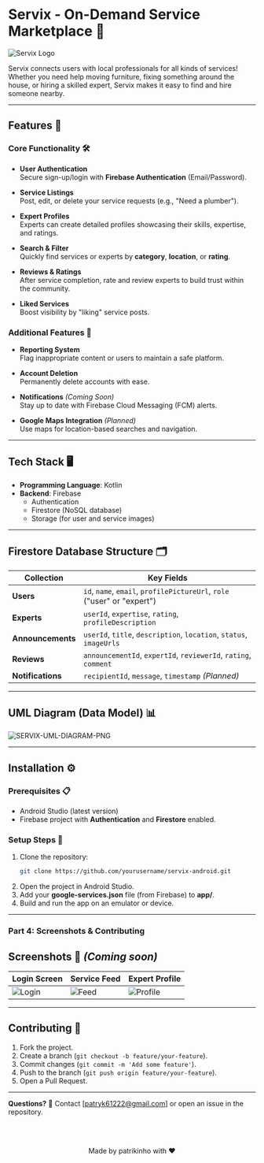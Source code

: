# Servix - On-Demand Service Marketplace 🚀

![Servix Logo](https://github.com/user-attachments/assets/13af8dfc-801f-4df1-b2a9-726d01103cef)

Servix connects users with local professionals for all kinds of services! Whether you need help moving furniture, fixing something around the house, or hiring a skilled expert, Servix makes it easy to find and hire someone nearby.

---

## Features 🌟

### Core Functionality 🛠️
- **User Authentication**  
  Secure sign-up/login with **Firebase Authentication** (Email/Password).
  
- **Service Listings**  
  Post, edit, or delete your service requests (e.g., "Need a plumber").

- **Expert Profiles**  
  Experts can create detailed profiles showcasing their skills, expertise, and ratings.

- **Search & Filter**  
  Quickly find services or experts by **category**, **location**, or **rating**.

- **Reviews & Ratings**  
  After service completion, rate and review experts to build trust within the community.

- **Liked Services**  
  Boost visibility by "liking" service posts.

### Additional Features 🚀
- **Reporting System**  
  Flag inappropriate content or users to maintain a safe platform.

- **Account Deletion**  
  Permanently delete accounts with ease.

- **Notifications** *(Coming Soon)*  
  Stay up to date with Firebase Cloud Messaging (FCM) alerts.

- **Google Maps Integration** *(Planned)*  
  Use maps for location-based searches and navigation.

---

## Tech Stack 🖥️

- **Programming Language**: Kotlin  
- **Backend**: Firebase  
  - Authentication  
  - Firestore (NoSQL database)  
  - Storage (for user and service images)  

---

## Firestore Database Structure 🗂️

| Collection       | Key Fields                                                                 |
|------------------|---------------------------------------------------------------------------|
| **Users**        | `id`, `name`, `email`, `profilePictureUrl`, `role` ("user" or "expert")   |
| **Experts**      | `userId`, `expertise`, `rating`, `profileDescription`                     |
| **Announcements**| `userId`, `title`, `description`, `location`, `status`, `imageUrls`       |
| **Reviews**      | `announcementId`, `expertId`, `reviewerId`, `rating`, `comment`          |
| **Notifications**| `recipientId`, `message`, `timestamp` *(Planned)*                        |

---

## UML Diagram (Data Model) 📊  
![SERVIX-UML-DIAGRAM-PNG](https://github.com/user-attachments/assets/1af5f6ae-49a2-4b37-94e6-ac6863d9d0bc)

---

## Installation ⚙️

### Prerequisites 📋
- Android Studio (latest version)
- Firebase project with **Authentication** and **Firestore** enabled.

### Setup Steps 📝
1. Clone the repository:
   ```sh
   git clone https://github.com/yourusername/servix-android.git

2. Open the project in Android Studio.
3. Add your **google-services.json** file (from Firebase) to **app/**.
4. Build and run the app on an emulator or device.

---

### **Part 4: Screenshots & Contributing**

## Screenshots 📸 *(Coming soon)*
| Login Screen | Service Feed | Expert Profile |
|--------------|--------------|----------------|
| ![Login](https://via.placeholder.com/200) | ![Feed](https://via.placeholder.com/200) | ![Profile](https://via.placeholder.com/200) |

---

## Contributing 🤝
1. Fork the project.  
2. Create a branch (`git checkout -b feature/your-feature`).  
3. Commit changes (`git commit -m 'Add some feature'`).  
4. Push to the branch (`git push origin feature/your-feature`).  
5. Open a Pull Request.  

---

**Questions?** 🤔
Contact [patryk61222@gmail.com] or open an issue in the repository.

<br><br>
<p align="center">Made by patrikinho with ❤️</p>
